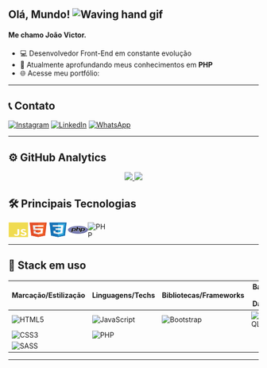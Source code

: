 ## Olá, Mundo! <img width="30" src="https://raw.githubusercontent.com/kaueMarques/kaueMarques/master/hi.gif" alt="Waving hand gif" />

#### Me chamo João Victor.

- 💻 Desenvolvedor Front-End em constante evolução  
- 🚀 Atualmente aprofundando meus conhecimentos em **PHP**  
- 🌐 Acesse meu portfólio:

---

## 📞 Contato

[![Instagram](https://img.shields.io/badge/Instagram-E4405F?style=for-the-badge&logo=instagram&logoColor=white)](https://www.instagram.com/_j.victor1)  [![LinkedIn](https://img.shields.io/badge/LinkedIn-0077B5?style=for-the-badge&logo=linkedin&logoColor=white)]([https://www.linkedin.com/in/seu-linkedin-aqui](https://www.linkedin.com/in/jo%C3%A3o-victor-almeida-697b381a3/))  [![WhatsApp](https://img.shields.io/badge/WhatsApp-25D366?style=for-the-badge&logo=whatsapp&logoColor=white)](https://wa.me/5598991573534)


---

## ⚙️ GitHub Analytics

<div align="center">
  <a href="https://github.com/Victor1x">
    <img height="200em"   src="https://github-readme-stats.vercel.app/api?username=Victor1x&show_icons=true&theme=github_dark&include_all_commits=true&count_private=true"/>
  <img height="200em"  src="https://github-readme-stats.vercel.app/api/top-langs/?username=Victor1x&layout=donut&theme=github_dark"/>
  </a>
</div>

## 🛠 Principais Tecnologias

<div style="display:flex"><br>
  <img align="center" alt="JavaScript" height="30" width="40" src="https://raw.githubusercontent.com/devicons/devicon/master/icons/javascript/javascript-plain.svg">
  <img align="center" alt="HTML5" height="30" width="40" src="https://raw.githubusercontent.com/devicons/devicon/master/icons/html5/html5-original.svg">
  <img align="center" alt="CSS3" height="30" width="40" src="https://raw.githubusercontent.com/devicons/devicon/master/icons/css3/css3-original.svg">
  <img align="center" alt="PHP" height="30" width="40" src="https://raw.githubusercontent.com/devicons/devicon/master/icons/php/php-original.svg">
  <img align="center" alt="PHP Elephant" height="30" width="40" src="https://www.php.net/images/logos/php-elephant.svg">
</div>


---

## 📌 Stack em uso

| Marcação/Estilização | Linguagens/Techs | Bibliotecas/Frameworks | Banco de Dados | Outras Ferramentas |
|---|---|---|---|---|
| ![HTML5](https://img.shields.io/badge/html5-%23E34F26.svg?style=for-the-badge&logo=html5&logoColor=white) | ![JavaScript](https://img.shields.io/badge/javascript-%23323330.svg?style=for-the-badge&logo=javascript&logoColor=%23F7DF1E) | ![Bootstrap](https://img.shields.io/badge/bootstrap-%23563D7C.svg?style=for-the-badge&logo=bootstrap&logoColor=white) | ![MySQL](https://img.shields.io/badge/mysql-%2300f.svg?style=for-the-badge&logo=mysql&logoColor=white) |  |
| ![CSS3](https://img.shields.io/badge/css3-%231572B6.svg?style=for-the-badge&logo=css3&logoColor=white) | ![PHP](https://img.shields.io/badge/php-%23777BB4.svg?style=for-the-badge&logo=php&logoColor=white) |  |  |  |
| ![SASS](https://img.shields.io/badge/SASS-hotpink.svg?style=for-the-badge&logo=SASS&logoColor=white) |  |  |  |  |



---

